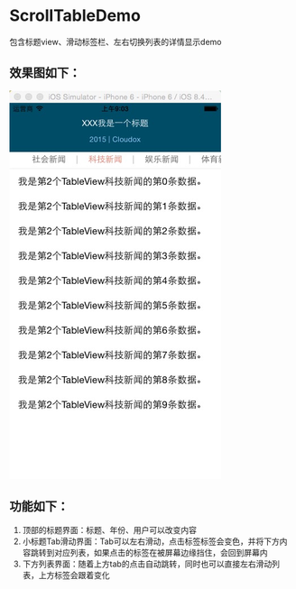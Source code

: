 # ScrollTableDemo
包含标题view、滑动标签栏、左右切换列表的详情显示demo

## 效果图如下：
![](https://github.com/Cloudox/ScrollTableDemo/blob/master/ScrollTableScreen.jpg)
## 功能如下：

1. 顶部的标题界面：标题、年份、用户可以改变内容
2. 小标题Tab滑动界面：Tab可以左右滑动，点击标签标签会变色，并将下方内容跳转到对应列表，如果点击的标签在被屏幕边缘挡住，会回到屏幕内
3. 下方列表界面：随着上方tab的点击自动跳转，同时也可以直接左右滑动列表，上方标签会跟着变化
